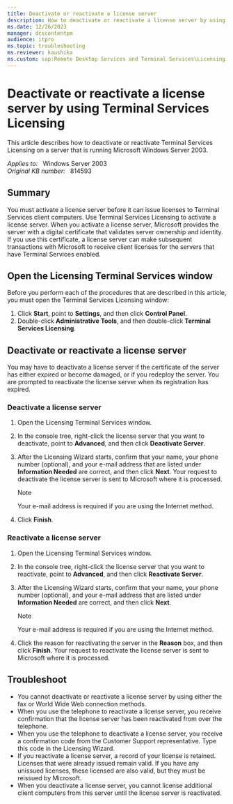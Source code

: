 ```yaml
---
title: Deactivate or reactivate a license server
description: How to deactivate or reactivate a license server by using Terminal Services Licensing
ms.date: 12/26/2023
manager: dcscontentpm
audience: itpro
ms.topic: troubleshooting
ms.reviewer: kaushika
ms.custom: sap:Remote Desktop Services and Terminal Services\Licensing for Remote Desktop Services (Terminal Services), csstroubleshoot
---
```

# Deactivate or reactivate a license server by using Terminal Services Licensing

This article describes how to deactivate or reactivate Terminal Services Licensing on a server that is running Microsoft Windows Server 2003.

_Applies to:_ &nbsp; Windows Server 2003  
_Original KB number:_ &nbsp; 814593

## Summary

You must activate a license server before it can issue licenses to Terminal Services client computers. Use Terminal Services Licensing to activate a license server. When you activate a license server, Microsoft provides the server with a digital certificate that validates server ownership and identity. If you use this certificate, a license server can make subsequent transactions with Microsoft to receive client licenses for the servers that have Terminal Services enabled.

## Open the Licensing Terminal Services window

Before you perform each of the procedures that are described in this article, you must open the Terminal Services Licensing window:

1. Click **Start**, point to **Settings**, and then click **Control Panel**.
2. Double-click **Administrative Tools**, and then double-click **Terminal Services Licensing**.

## Deactivate or reactivate a license server

You may have to deactivate a license server if the certificate of the server has either expired or become damaged, or if you redeploy the server. You are prompted to reactivate the license server when its registration has expired.

### Deactivate a license server

1. Open the Licensing Terminal Services window.
2. In the console tree, right-click the license server that you want to deactivate, point to **Advanced**, and then click **Deactivate Server**.
3. After the Licensing Wizard starts, confirm that your name, your phone number (optional), and your e-mail address that are listed under **Information Needed** are correct, and then click **Next**. Your request to deactivate the license server is sent to Microsoft where it is processed.

    > [!NOTE]
    > Your e-mail address is required if you are using the Internet method.
4. Click **Finish**.

### Reactivate a license server

1. Open the Licensing Terminal Services window.
2. In the console tree, right-click the license server that you want to reactivate, point to **Advanced**, and then click **Reactivate Server**.
3. After the Licensing Wizard starts, confirm that your name, your phone number (optional), and your e-mail address that are listed under **Information Needed** are correct, and then click **Next**.

    > [!NOTE]
    > Your e-mail address is required if you are using the Internet method.
4. Click the reason for reactivating the server in the **Reason** box, and then click **Finish**. Your request to reactivate the license server is sent to Microsoft where it is processed.

## Troubleshoot

- You cannot deactivate or reactivate a license server by using either the fax or World Wide Web connection methods.
- When you use the telephone to reactivate a license server, you receive confirmation that the license server has been reactivated from over the telephone.
- When you use the telephone to deactivate a license server, you receive a confirmation code from the Customer Support representative. Type this code in the Licensing Wizard.
- If you reactivate a license server, a record of your license is retained. Licenses that were already issued remain valid. If you have any unissued licenses, these licensed are also valid, but they must be reissued by Microsoft.
- When you deactivate a license server, you cannot license additional client computers from this server until the license server is reactivated.
